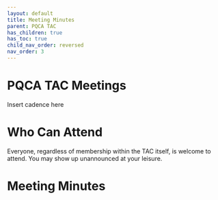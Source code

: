 ```yaml
---
layout: default
title: Meeting Minutes
parent: PQCA TAC
has_children: true
has_toc: true
child_nav_order: reversed
nav_order: 3
---
```

[//]: # (SPDX-License-Identifier: CC-BY-4.0)

# PQCA TAC Meetings

Insert cadence here

# Who Can Attend

Everyone, regardless of membership within the TAC itself, is welcome to attend. You may show up unannounced at your leisure.

# Meeting Minutes
